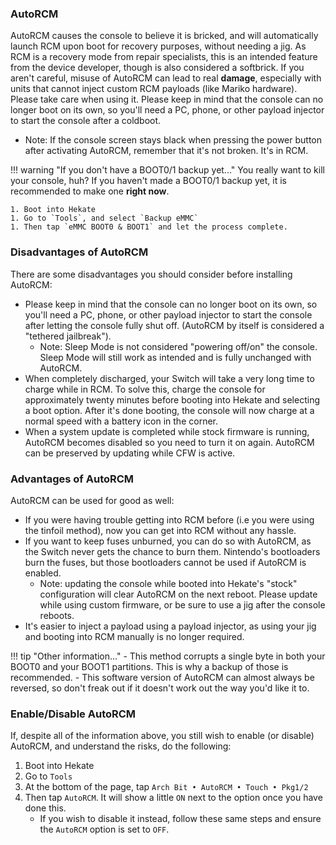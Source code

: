 ### **AutoRCM**

AutoRCM causes the console to believe it is bricked, and will automatically launch RCM upon boot for recovery purposes, without needing a jig. As RCM is a recovery mode from repair specialists, this is an intended feature from the device developer, though is also considered a softbrick. If you aren't careful, misuse of AutoRCM can lead to real **damage**, especially with units that cannot inject custom RCM payloads (like Mariko hardware). Please take care when using it. Please keep in mind that the console can no longer boot on its own, so you'll need a PC, phone, or other payload injector to start the console after a coldboot.

- Note: If the console screen stays black when pressing the power button after activating AutoRCM, remember that it's not broken. It's in RCM.

!!! warning "If you don't have a BOOT0/1 backup yet..."
    You really want to kill your console, huh? If you haven't made a BOOT0/1 backup yet, it is recommended to make one **right now**.

    1. Boot into Hekate
    1. Go to `Tools`, and select `Backup eMMC`
    1. Then tap `eMMC BOOT0 & BOOT1` and let the process complete.

### **Disadvantages of AutoRCM**

There are some disadvantages you should consider before installing AutoRCM:

- Please keep in mind that the console can no longer boot on its own, so you'll need a PC, phone, or other payload injector to start the console after letting the console fully shut off. (AutoRCM by itself is considered a "tethered jailbreak").
    - Note: Sleep Mode is not considered "powering off/on" the console. Sleep Mode will still work as intended and is fully unchanged with AutoRCM.
- When completely discharged, your Switch will take a very long time to charge while in RCM. To solve this, charge the console for approximately twenty minutes before booting into Hekate and selecting a boot option. After it's done booting, the console will now charge at a normal speed with a battery icon in the corner.
- When a system update is completed while stock firmware is running, AutoRCM becomes disabled so you need to turn it on again. AutoRCM can be preserved by updating while CFW is active.

### **Advantages of AutoRCM**

AutoRCM can be used for good as well:

- If you were having trouble getting into RCM before (i.e you were using the tinfoil method), now you can get into RCM without any hassle.
- If you want to keep fuses unburned, you can do so with AutoRCM, as the Switch never gets the chance to burn them. Nintendo's bootloaders burn the fuses, but those bootloaders cannot be used if AutoRCM is enabled.
    - Note: updating the console while booted into Hekate's "stock" configuration will clear AutoRCM on the next reboot. Please update while using custom firmware, or be sure to use a jig after the console reboots.
- It's easier to inject a payload using a payload injector, as using your jig and booting into RCM manually is no longer required.

!!! tip "Other information..."
    - This method corrupts a single byte in both your BOOT0 and your BOOT1 partitions. This is why a backup of those is recommended.
    - This software version of AutoRCM can almost always be reversed, so don't freak out if it doesn't work out the way you'd like it to.

### **Enable/Disable AutoRCM**

If, despite all of the information above, you still wish to enable (or disable) AutoRCM, and understand the risks, do the following:

1. Boot into Hekate
1. Go to `Tools`
1. At the bottom of the page, tap `Arch Bit • AutoRCM • Touch • Pkg1/2`
1. Then tap `AutoRCM`. It will show a little `ON` next to the option once you have done this.
    - If you wish to disable it instead, follow these same steps and ensure the `AutoRCM` option is set to `OFF`.
